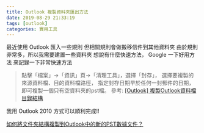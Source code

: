```yaml
---
title: Outlook 複製資料夾匯出方法
date: 2019-08-29 21:33:19
tags: [outlook]
categories: 實用工具
---
```


最近使用 Outlook 匯入一些規則
但相關規則會做搬移信件到其他資料夾
由於規則非常多，所以我需要建置一些資料夾
想說有什麼快速方法， Google 一下好用方法
來記錄一下非常快速方法

<!--more-->

> 點擊「檔案」→「資訊」頁→「清理工具」，選擇「封存」，
> 選擇要複製的來源資料檔、目的資料檔路徑，
> 指定封存日期早於任何一封郵件的日期，
> 即可複製一個只有空資料夾的pst檔。
參考: [[Outlook] 複製Outlook資料檔目錄結構](http://cic-soon.blogspot.com/2013/01/outlook-outlook.html)

我用 Outlook 2010 方式可以順利完成!!

[如何將文件夾結構複製到Outlook中的新的PST數據文件？](https://www.extendoffice.com/zh-TW/documents/outlook/2385-outlook-copy-folder-structure-new-pst.html)